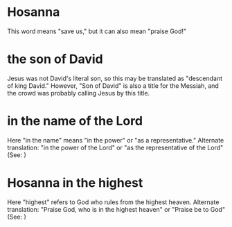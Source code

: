 
# Hosanna
This word means "save us," but it can also mean "praise God!"

# the son of David
Jesus was not David's literal son, so this may be translated as "descendant of king David." However, "Son of David" is also a title for the Messiah, and the crowd was probably calling Jesus by this title.

# in the name of the Lord
Here "in the name" means "in the power" or "as a representative." Alternate translation: "in the power of the Lord" or "as the representative of the Lord" (See: )

# Hosanna in the highest
Here "highest" refers to God who rules from the highest heaven. Alternate translation: "Praise God, who is in the highest heaven" or "Praise be to God" (See: )